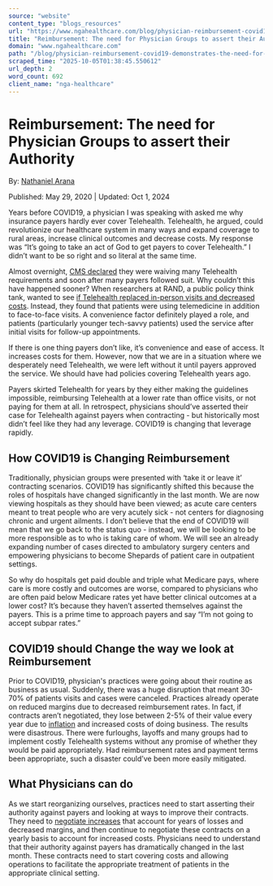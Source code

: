 ```yaml
---
source: "website"
content_type: "blogs_resources"
url: "https://www.ngahealthcare.com/blog/physician-reimbursement-covid19-demonstrates-the-need-for-independent-physician-groups-to-assert-their-authority-against-payers"
title: "Reimbursement: The need for Physician Groups to assert their Authority"
domain: "www.ngahealthcare.com"
path: "/blog/physician-reimbursement-covid19-demonstrates-the-need-for-independent-physician-groups-to-assert-their-authority-against-payers"
scraped_time: "2025-10-05T01:38:45.550612"
url_depth: 2
word_count: 692
client_name: "nga-healthcare"
---
```


# Reimbursement: The need for Physician Groups to assert their Authority

By: [Nathaniel Arana](https://www.ngahealthcare.com/blog/author/nathaniel-arana)

Published: May 29, 2020 | Updated: Oct 1, 2024

Years before COVID19, a physician I was speaking with asked me why insurance payers hardly ever cover Telehealth. Telehealth, he argued, could revolutionize our healthcare system in many ways and expand coverage to rural areas, increase clinical outcomes and decrease costs. My response was “It’s going to take an act of God to get payers to cover Telehealth.” I didn’t want to be so right and so literal at the same time.

Almost overnight, [CMS declared](https://www.cms.gov/newsroom/press-releases/president-trump-expands-telehealth-benefits-medicare-beneficiaries-during-covid-19-outbreak) they were waiving many Telehealth requirements and soon after many payers followed suit. Why couldn’t this have happened sooner? When researchers at RAND, a public policy think tank, wanted to see [if Telehealth replaced in-person visits and decreased costs](https://www.wired.com/2017/03/telemedicine-great-people-stopped-using-like-uber/). Instead, they found that patients were using telemedicine in addition to face-to-face visits. A convenience factor definitely played a role, and patients (particularly younger tech-savvy patients) used the service after initial visits for follow-up appointments.

If there is one thing payers don’t like, it’s convenience and ease of access. It increases costs for them. However, now that we are in a situation where we desperately need Telehealth, we were left without it until payers approved the service. We should have had policies covering Telehealth years ago.

Payers skirted Telehealth for years by they either making the guidelines impossible, reimbursing Telehealth at a lower rate than office visits, or not paying for them at all. In retrospect, physicians should’ve asserted their case for Telehealth against payers when contracting - but historically most didn’t feel like they had any leverage. COVID19 is changing that leverage rapidly.

## How COVID19 is Changing Reimbursement

Traditionally, physician groups were presented with ‘take it or leave it’ contracting scenarios. COVID19 has significantly shifted this because the roles of hospitals have changed significantly in the last month. We are now viewing hospitals as they should have been viewed; as acute care centers meant to treat people who are very acutely sick - not centers for diagnosing chronic and urgent ailments. I don’t believe that the end of COVID19 will mean that we go back to the status quo - instead, we will be looking to be more responsible as to who is taking care of whom. We will see an already expanding number of cases directed to ambulatory surgery centers and empowering physicians to become Shepards of patient care in outpatient settings.

So why do hospitals get paid double and triple what Medicare pays, where care is more costly and outcomes are worse, compared to physicians who are often paid below Medicare rates yet have better clinical outcomes at a lower cost? It’s because they haven’t asserted themselves against the payers. This is a prime time to approach payers and say “I’m not going to accept subpar rates.”

## COVID19 should Change the way we look at Reimbursement

Prior to COVID19, physician's practices were going about their routine as business as usual. Suddenly, there was a huge disruption that meant 30-70% of patients visits and cases were canceled. Practices already operate on reduced margins due to decreased reimbursement rates. In fact, if contracts aren’t negotiated, they lose between 2-5% of their value every year due to [inflation](/blog/top-5-way-medical-practices-can-combat-inflation) and increased costs of doing business. The results were disastrous. There were furloughs, layoffs and many groups had to implement costly Telehealth systems without any promise of whether they would be paid appropriately. Had reimbursement rates and payment terms been appropriate, such a disaster could’ve been more easily mitigated.

## What Physicians can do

As we start reorganizing ourselves, practices need to start asserting their authority against payers and looking at ways to improve their contracts. They need to [negotiate increases](/negotiation-services) that account for years of losses and decreased margins, and then continue to negotiate these contracts on a yearly basis to account for increased costs. Physicians need to understand that their authority against payers has dramatically changed in the last month. These contracts need to start covering costs and allowing operations to facilitate the appropriate treatment of patients in the appropriate clinical setting.